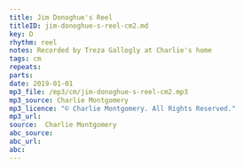 ```yaml
---
title: Jim Donoghue's Reel
titleID: jim-donoghue-s-reel-cm2.md
key: D
rhythm: reel
notes: Recorded by Treza Gallogly at Charlie's home
tags: cm
repeats:
parts:
date: 2019-01-01
mp3_file: /mp3/cm/jim-donoghue-s-reel-cm2.mp3
mp3_source: Charlie Montgomery
mp3_licence: "© Charlie Montgomery. All Rights Reserved."
mp3_url:
source:  Charlie Montgomery
abc_source:
abc_url:
abc:
---
```

